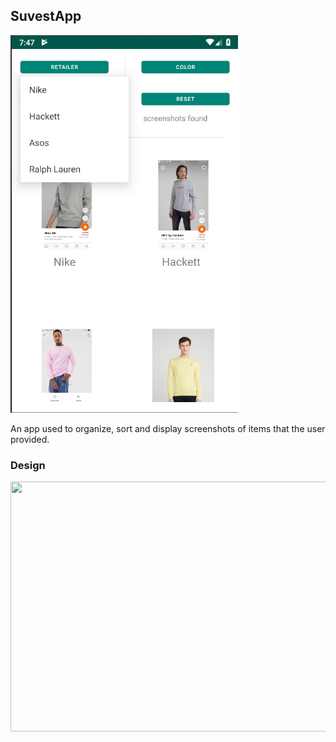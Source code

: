 ## SuvestApp

<img src="https://github.com/feetjeex/SuvestApp/blob/master/doc/TypeActivity.png" width="364" height="604" />

An app used to organize, sort and display screenshots of items that the user provided.

### Design

<img src="https://github.com/feetjeex/SuvestApp/blob/master/doc/DesignFinalPaint.png.png" width="600" height="400" />

